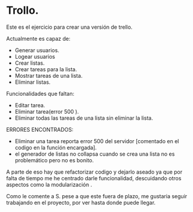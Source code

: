# Trollo.
Este es el ejercicio para crear una versión de trello.

Actualmente es capaz de:

  - Generar usuarios.
  - Logear usuarios
  - Crear listas.
  - Crear tareas para la lista.
  - Mostrar tareas de una lista.
  - Eliminar listas.
  
 Funcionalidades que faltan:
 
  - Editar tarea.
  - Eliminar tarea(error 500 ).
  - Eliminar todas las tareas de una lista sin eliminar la lista.
  

ERRORES ENCONTRADOS:
  - Eliminar una tarea reporta error 500 del servidor [comentado en el codigo en la función encargada].
  - el generador de listas no collapsa cuando se crea una lista no es problemático pero no es bonito.
  

A parte de eso hay que refactorizar codigo y dejarlo aseado ya que por falta de tiempo me he centrado darle funcionalidad, descuidando otros aspectos como la modularización .

Como le comente a S. pese a que este fuera de plazo, me gustaria seguir trabajando en el proyecto, por ver hasta donde puede llegar.


  

  
